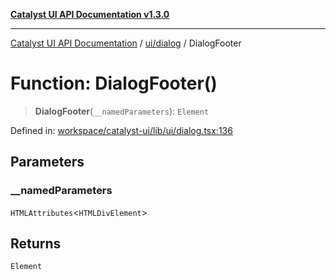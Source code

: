 [**Catalyst UI API Documentation v1.3.0**](../../../README.md)

---

[Catalyst UI API Documentation](../../../README.md) / [ui/dialog](../README.md) / DialogFooter

# Function: DialogFooter()

> **DialogFooter**(`__namedParameters`): `Element`

Defined in: [workspace/catalyst-ui/lib/ui/dialog.tsx:136](https://github.com/TheBranchDriftCatalyst/catalyst-ui/blob/main/lib/ui/dialog.tsx#L136)

## Parameters

### \_\_namedParameters

`HTMLAttributes`\<`HTMLDivElement`\>

## Returns

`Element`

